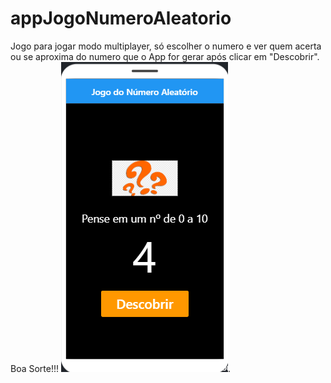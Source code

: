 # appJogoNumeroAleatorio
Jogo para jogar modo multiplayer, só escolher o numero e ver quem acerta ou se aproxima do numero que o App for gerar após clicar em "Descobrir". Boa Sorte!!! 
![PRINT!](jogoaleatorio.png).
